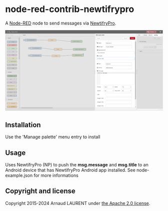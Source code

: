 node-red-contrib-newtifrypro
=========================
A <a href="http://nodered.org" target="_new">Node-RED</a> node to send messages via <a href="https://github.com/thunderace/NewtifryPro3">NewtifryPro</a>.

![screenshot](https://github.com/thunderace/node-red-contrib-newtifrypro/raw/master/screenshot.png)

Installation
------------

Use the 'Manage palette' menu entry to install

Usage
-----
Uses NewtifryPro (NP) to push the **msg.message** and **msg.title** to an Android device that has NewtifryPro Android app installed.
See node-example.json for more informations

Copyright and license
---------------------

Copyright 2015-2024 Arnaud LAURENT under [the Apache 2.0 license](LICENSE).
